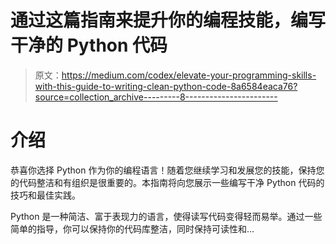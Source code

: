 # 通过这篇指南来提升你的编程技能，编写干净的 Python 代码

> 原文：<https://medium.com/codex/elevate-your-programming-skills-with-this-guide-to-writing-clean-python-code-8a6584eaca76?source=collection_archive---------8----------------------->

# 介绍

恭喜你选择 Python 作为你的编程语言！随着您继续学习和发展您的技能，保持您的代码整洁和有组织是很重要的。本指南将向您展示一些编写干净 Python 代码的技巧和最佳实践。

Python 是一种简洁、富于表现力的语言，使得读写代码变得轻而易举。通过一些简单的指导，你可以保持你的代码库整洁，同时保持可读性和…